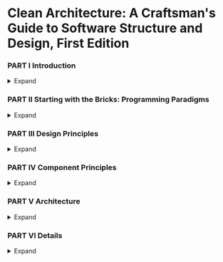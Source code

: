 # Clean Architecture: A Craftsman's Guide to Software Structure and Design, First Edition

### PART I Introduction

<details>
<summary>Expand</summary>

#### Chapter 1 What Is Design and Architecture?

<details>
<summary>Expand</summary>

1. Intro
    1. What is the difference between Architecture and Design
        1. “architecture” is often used in the context of something at a high level
        1. “design” more often seems to imply structures and decisions at a lower level
1. The Goal?
    1. Basic Definition
        1. goal of **software architecture** is to minimize the human resources required to build and maintain the required system.
    1. Measure of design quality
        1. measure of effort required to meet needs of customer
1. Case Study
    1. Company explodes in engineering staff
        1. More code per employee
1. Signature of a Mess
    1. More code--- more time updating and fixing mess
        1. TDD means less cleaning to do later

</details>

#### Chapter 2 A Tale of Two Values

<details>
<summary>Expand</summary>

1. Intro
    1. Two Measurements
        1. Behavior
        1. Structure
1. Behavior
    1. We expect software to react
        1. if not..
            1. debug and refactor until then
1. Architecture
    1. makes it difficult to change
1. Eisenhower’s Matrix
    1. Behavior
        1. urgent; not always important
    1. Architecture
        1. important; not always urgent
1. Fight for the Architecture
    1. Architecture is important

</details>

</details>

### PART II Starting with the Bricks: Programming Paradigms

<details>
<summary>Expand</summary>

#### Chapter 3 Paradigm Overview

<details>
<summary>Expand</summary>

1. Structured Programming
    1. 1968
    1. First Programming structure by Edsger Dijkstra
    1. `if/then/else` and `do/while/until`
1. Object-Oriented Programming
    1. 1966
    1. Dahl and Nygaard
    1. organize into class
1. Functional Programming
    1. 1958 with Alonzo Church
1. Conclusion
    1. Use polymorphism
        1. to cross architectural boundaries
    1. functional programming
        1. to impose discipline on ...
            1. the location of data
            1. the access to data
    1. structured programming
        1. to implement algorithmic solution

</details>

#### Chapter 4 Structured Programming

<details>
<summary>Expand</summary>

1. Proof
    1. Wrote a proof replacing `goto` with `if/else`
1. Tests
    1. tests prove the presence not absence of bugs
        1. can never be proven correct 

</details>

#### Chapter 5 Object-Oriented Programming

<details>
<summary>Expand</summary>

1. What is it
    1. combination of `data` and function
1. Encapsulation?
    1. encapsulation of `data` and `function`
    1. manage access with modifiers
        1. `public` `private` `protected`
1. Inheritance?
    1. redeclaration of a group of variables and functions within an enclosing scope
        1. 
1. Polymorphism?
    1. gives the ability to control over source code dependency 
        1. create a plugin architecture
            1. modules contain high-level policies are independent of modules

</details>

#### Chapter 6 Functional Programming

<details>
<summary>Expand</summary>

1. Squares of Integers
    1. Printing the squares of first 25 integers
        1. ![](pict/chapt06.01.01.jpg)
    1. Java program uses a mutable variable
        1. a variable that changes state during the execution of the program. 
        1. i—the loop control variable
    1. No such mutable variable in Clojure
        1. In Clojure, variables are initialized
            1. but never modified.
1. Immutability and Architecture
    1. Lesson Learned from the above...
        1. All race conditions, deadlock conditions, and concurrent update problems are ...
            1. due to mutable variables
1. Segregation of Mutability
    1. 
        1. 
    1. 
        1. 
    1. 
        1. 
1. Event Sourcing
    1. 
        1. 
    1. 
        1. 
1. Conclusion
    1. 
        1. 
    1. 
        1. 

</details>


</details>

### PART III Design Principles

<details>
<summary>Expand</summary>


#### Chapter 7 SRP: The Single Responsibility Principle

<details>
<summary>Expand</summary>

        Symptom 1: Accidental Duplication
        Symptom 2: Merges
        Solutions
        Conclusion

</details>

#### Chapter 8 OCP: The Open-Closed Principle

<details>
<summary>Expand</summary>

        A Thought Experiment
        Directional Control
        Information Hiding
        Conclusion

</details>

#### Chapter 9 LSP: The Liskov Substitution Principle

<details>
<summary>Expand</summary>

        Guiding the Use of Inheritance
        The Square/Rectangle Problem
        LSP and Architecture
        Example LSP Violation
        Conclusion

</details>

#### Chapter 10 ISP: The Interface Segregation Principle

<details>
<summary>Expand</summary>

        ISP and Language
        ISP and Architecture
        Conclusion

</details>

#### Chapter 11 DIP: The Dependency Inversion Principle

<details>
<summary>Expand</summary>

        Stable Abstractions
        Factories
        Concrete Components
        Conclusion

</details>

</details>

### PART IV Component Principles

<details>
<summary>Expand</summary>


#### Chapter 12 Components

<details>
<summary>Expand</summary>
        A Brief History of Components
        Relocatability
        Linkers
        Conclusion


</details>

#### Chapter 13 Component Cohesion

<details>
<summary>Expand</summary>
        The Reuse/Release Equivalence Principle
        The Common Closure Principle
        The Common Reuse Principle
        The Tension Diagram for Component Cohesion
        Conclusion

</details>

#### Chapter 14 Component Coupling

<details>
<summary>Expand</summary>
        The Acyclic Dependencies Principle
        Top-Down Design
        The Stable Dependencies Principle
        The Stable Abstractions Principle
        Conclusion

</details>

</details>

### PART V Architecture

<details>
<summary>Expand</summary>

#### Chapter 15 What Is Architecture?

<details>
<summary>Expand</summary>

        Development
        Deployment
        Operation
        Maintenance
        Keeping Options Open
        Device Independence
        Junk Mail
        Physical Addressing
        Conclusion

</details>

#### Chapter 16 Independence

<details>
<summary>Expand</summary>


        Use Cases
        Operation
        Development
        Deployment
        Leaving Options Open
        Decoupling Layers
        Decoupling Use Cases
        Decoupling Mode
        Independent Develop-ability
        Independent Deployability
        Duplication
        Decoupling Modes (Again)
        Conclusion

</details>

#### Chapter 17 Boundaries: Drawing Lines

<details>
<summary>Expand</summary>

        A Couple of Sad Stories
        FitNesse
        Which Lines Do You Draw, and When Do You Draw Them?
        What About Input and Output?
        Plugin Architecture
        The Plugin Argument
        Conclusion

</details>

#### Chapter 18 Boundary Anatomy

<details>
<summary>Expand</summary>

        Boundary Crossing
        The Dreaded Monolith
        Deployment Components
        Threads
        Local Processes
        Services
        Conclusion

</details>

#### Chapter 19 Policy and Level

<details>
<summary>Expand</summary>

        Level
        Conclusion

</details>

#### Chapter 20 Business Rules

<details>
<summary>Expand</summary>

        Entities
        Use Cases
        Request and Response Models
        Conclusion

</details>

#### Chapter 21 Screaming Architecture

<details>
<summary>Expand</summary>

        The Theme of an Architecture
        The Purpose of an Architecture
        But What About the Web?
        Frameworks Are Tools, Not Ways of Life
        Testable Architectures
        Conclusion

</details>

#### Chapter 22 The Clean Architecture

<details>
<summary>Expand</summary>

        The Dependency Rule
        A Typical Scenario
        Conclusion

</details>

#### Chapter 23 Presenters and Humble Objects

<details>
<summary>Expand</summary>

        The Humble Object Pattern
        Presenters and Views
        Testing and Architecture
        Database Gateways
        Data Mappers
        Service Listeners
        Conclusion

</details>

#### Chapter 24 Partial Boundaries

<details>
<summary>Expand</summary>

        Skip the Last Step
        One-Dimensional Boundaries
        Facades
        Conclusion

</details>

#### Chapter 25 Layers and Boundaries

<details>
<summary>Expand</summary>

        Hunt the Wumpus
        Clean Architecture?
        Crossing the Streams
        Splitting the Streams
        Conclusion

</details>

#### Chapter 26 The Main Component

<details>
<summary>Expand</summary>

        The Ultimate Detail
        Conclusion

</details>

#### Chapter 27 Services: Great and Small

<details>
<summary>Expand</summary>

        Service Architecture?
        Service Benefits?
        The Kitty Problem
        Objects to the Rescue
        Component-Based Services
        Cross-Cutting Concerns
        Conclusion

</details>

#### Chapter 28 The Test Boundary

<details>
<summary>Expand</summary>

        Tests as System Components
        Design for Testability
        The Testing API
        Conclusion

</details>

#### Chapter 29 Clean Embedded Architecture

<details>
<summary>Expand</summary>

        App-titude Test
        The Target-Hardware Bottleneck
        Conclusion


</details>

</details>

### PART VI Details

<details>
<summary>Expand</summary>

#### Chapter 30 The Database Is a Detail

<details>
<summary>Expand</summary>

        Relational Databases
        Why Are Database Systems So Prevalent?
        What If There Were No Disk?
        Details
        But What about Performance?
        Anecdote
        Conclusion

</details>

#### Chapter 31 The Web Is a Detail

<details>
<summary>Expand</summary>

        The Endless Pendulum
        The Upshot
        Conclusion

</details>

#### Chapter 32 Frameworks Are Details

<details>
<summary>Expand</summary>

        Framework Authors
        Asymmetric Marriage
        The Risks
        The Solution
        I Now Pronounce You …
        Conclusion

</details>

#### Chapter 33 Case Study: Video Sales

<details>
<summary>Expand</summary>

        The Product
        Use Case Analysis
        Component Architecture
        Dependency Management
        Conclusion

</details>

#### Chapter 34 The Missing Chapter

<details>
<summary>Expand</summary>

        Package by Layer
        Package by Feature
        Ports and Adapters
        Package by Component
        The Devil Is in the Implementation Details
        Organization versus Encapsulation
        Other Decoupling Modes
        Conclusion: The Missing Advice

</details>

</details>
